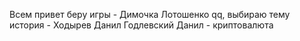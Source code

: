 Всем привет беру игры - Димочка Лотошенко
qq, выбираю тему история - Ходырев Данил
Годлевский Данил - криптовалюта
